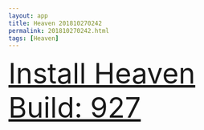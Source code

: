```yaml
---
layout: app
title: Heaven 201810270242
permalink: 201810270242.html
tags: [Heaven]
---
```

<div class="pure-g">
    <div class="pure-u-1-1" style="font-size: 4em">
        <a class="pure-button-primary" href="itms-services://?action=download-manifest&url=https%3A%2F%2Flitsungyisigono.github.io%2FTestScript%2Fmanifests%2F201810270242.plist"><i class="fa fa-download" aria-hidden="true"></i>Install Heaven Build: 927</a>
    </div>
</div>